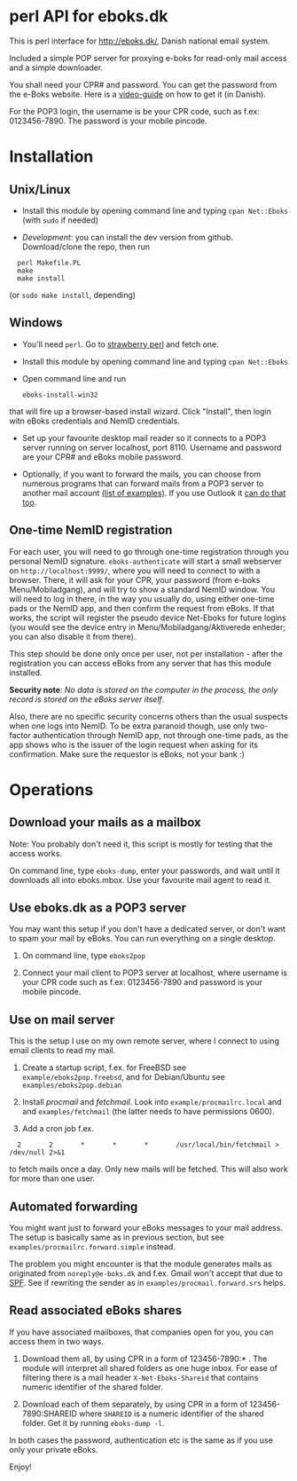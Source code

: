 perl API for eboks.dk
=====================

This is perl interface for http://eboks.dk/, Danish national email system. 

Included a simple POP server for proxying e-boks for read-only mail access
and a simple downloader.

You shall need your CPR# and password.
You can get the password from the e-Boks website. 
Here is a
[video-guide](http://www.e-boks.dk/help.aspx?pageid=db5a89a1-8530-418a-90e9-ff7f0713784a)
on how to get it (in Danish).

For the POP3 login, the username is be your CPR code, such as f.ex: 0123456-7890.
The password is your mobile pincode.

Installation
============

Unix/Linux
----------

* Install this module by opening command line and typing `cpan Net::Eboks` (with `sudo` if needed)

* *Development*: you can install the dev version from github. Download/clone the repo, then run

```
  perl Makefile.PL
  make
  make install
```
(or `sudo make install`, depending)

Windows
-------

* You'll need `perl`. Go to [strawberry perl](http://strawberryperl.com/) and fetch one.

* Install this module by opening command line and typing `cpan Net::Eboks`

* Open command line and run

  `eboks-install-win32`

that will fire up a browser-based install wizard. Click "Install", then login witn eBoks
credentials and NemID credentials.

* Set up your favourite desktop mail reader so it connects to a POP3 server
running on server localhost, port 8110. Username and password are your CPR# and
eBoks mobile password.

* Optionally, if you want to forward the mails, you can choose from numerous
programs that can forward mails from a POP3 server to another mail account
[(list of
examples)](https://blogs.technet.microsoft.com/brucecowper/2005/03/18/pop-connectors-pullers-for-exchange/).
If you use Outlook it [can do that
too](https://www.laptopmag.com/articles/how-to-set-up-auto-forwarding-in-outlook-2013).

One-time NemID registration
---------------------------

For each user, you will need to go through one-time registration through you
personal NemID signature. `eboks-authenticate` will start a small webserver on
`http://localhost:9999/`, where you will need to connect to with a browser.
There, it will ask for your CPR, your password (from e-boks Menu/Mobiladgang),
and will try to show a standard NemID window. You will need to log in there, in
the way you usually do, using either one-time pads or the NemID app, and then
confirm the request from eBoks. If that works, the script will register the
pseudo device Net-Eboks for future logins (you would see the device entry in
Menu/Mobiladgang/Aktiverede enheder; you can also disable it from there).

This step should be done only once per user, not per installation - after the
registration you can access eBoks from any server that has this module installed.

**Security note**: *No data is stored on the computer in the process, the only record is stored
on the eBoks server itself*.

Also, there are no specific security concerns others than the usual suspects
when one logs into NemID. To be extra paranoid though, use only two-factor
authentication through NemID app, not through one-time pads, as the app shows
who is the issuer of the login request when asking for its confirmation.  Make
sure the requestor is eBoks, not your bank :)

Operations
==========

Download your mails as a mailbox
--------------------------------

Note: You probably don't need it, this script is mostly for testing that the access works.

On command line, type `eboks-dump`, enter your passwords, and wait until it downloads
all into eboks.mbox. Use your favourite mail agent to read it.

Use eboks.dk as a POP3 server
-----------------------------

You may want this setup if you don't have a dedicated server, or don't want
to spam your mail by eBoks. You can run everything on a single desktop.

1) On command line, type `eboks2pop`

2) Connect your mail client to POP3 server at localhost, where username is
your CPR code such as f.ex: 0123456-7890 and password is your mobile pincode.

Use on mail server
------------------

This is the setup I use on my own remote server, where I connect to using
email clients to read my mail.

1) Create a startup script, f.ex. for FreeBSD see `example/eboks2pop.freebsd`,
and for Debian/Ubuntu see `examples/eboks2pop.debian`

2) Install *procmail* and *fetchmail*. Look into `example/procmailrc.local` and
and `examples/fetchmail` (the latter needs to have permissions 0600). 

3) Add a cron job f.ex.

`  2       2       *       *       *       /usr/local/bin/fetchmail > /dev/null 2>&1`

to fetch mails once a day. Only new mails will be fetched. This will also work for 
more than one user.

Automated forwarding
--------------------

You might want just to forward your eBoks messages to your mail address.  The
setup is basically same as in previous section, but see
`examples/procmailrc.forward.simple` instead.

The problem you might encounter is that the module generates mails as
originated from `noreply@e-boks.dk` and f.ex. Gmail won't accept that due to
[SPF](https://en.wikipedia.org/wiki/Sender_Policy_Framework). See if rewriting
the sender as in `examples/procmail.forward.srs` helps.

Read associated eBoks shares
----------------------------

If you have associated mailboxes, that companies open for you, you can access them in two ways.

1) Download them all, by using CPR in a form of 123456-7890:\* . The module
will interpret all shared folders as one huge inbox. For ease of filtering
there is a mail header `X-Net-Eboks-Shareid` that contains numeric identifier
of the shared folder.

2) Download each of them separately, by using CPR in a form of
123456-7890:SHAREID where `SHAREID` is a numeric identifier of the shared
folder. Get it by running `eboks-dump -l`.

In both cases the password, authentication etc is the same as if you use only your private eBoks.

Enjoy!
